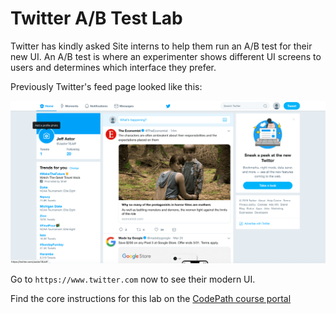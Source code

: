 # Twitter A/B Test Lab

Twitter has kindly asked Site interns to help them run an A/B test for their new UI. An A/B test is where an experimenter shows different UI screens to users and determines which interface they prefer.

Previously Twitter's feed page looked like this:

![old_twitter](./old-twitter.png)

Go to `https://www.twitter.com` now to see their modern UI.

Find the core instructions for this lab on the [CodePath course portal](https://courses.codepath.org/courses/summer_internship_for_tech_excellence/unit/7#!lab)
